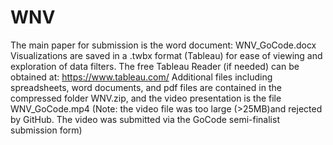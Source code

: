 # WNV
The main paper for submission is the word document: WNV_GoCode.docx
Visualizations are saved in a .twbx format (Tableau) for ease of viewing
and exploration of data filters. The free Tableau Reader (if needed) can 
be obtained at: https://www.tableau.com/
Additional files including spreadsheets, word documents, and pdf files are contained in the compressed folder WNV.zip, and the video presentation is the file WNV_GoCode.mp4 (Note: the video file was too large (>25MB)and rejected by GitHub. The video was submitted via the GoCode semi-finalist submission form)
